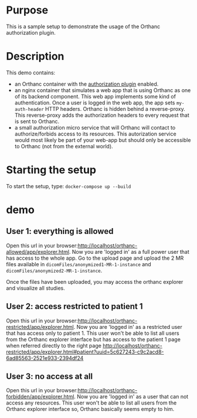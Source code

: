 # Purpose

This is a sample setup to demonstrate the usage of the Orthanc authorization plugin.

# Description

This demo contains:
- an Orthanc container with the [authorization plugin](http://book.orthanc-server.com/plugins/authorization.html) enabled.
- an nginx container that simulates a web app that is using Orthanc as one of its backend component.  This web app implements some kind of authentication.  Once a user is logged in the web app, the app sets `my-auth-header` HTTP headers.
Orthanc is hidden behind a reverse-proxy.  This reverse-proxy adds the authorization headers to every request that is sent to Orthanc.
- a small authorization micro service that will Orthanc will contact to authorize/forbids access to its resources.  This autorization service would most likely be part of your web-app but should only be accessible to Orthanc (not from the external world).

# Starting the setup

To start the setup, type: `docker-compose up --build`

# demo

## User 1: everything is allowed

Open this url in your browser:[http://localhost/orthanc-allowed/app/explorer.html](http://localhost/orthanc-allowed/app/explorer.html).  Now you are 'logged in' as a full power user that has access to the whole app.
Go to the upload page and upload the 2 MR files available in `dicomFiles/anonymized1-MR-1-instance` and `dicomFiles/anonymized2-MR-1-instance`.

Once the files have been uploaded, you may access the orthanc explorer and visualize all studies.

## User 2: access restricted to patient 1

Open this url in your browser:[http://localhost/orthanc-restricted/app/explorer.html](http://localhost/orthanc-restricted/app/explorer.html).  Now you are 'logged in' as a restricted user that has access only to patient 1.
This user won't be able to list all users from the Orthanc explorer interface but has access to the patient 1 page when referred directly to the right page [http://localhost/orthanc-restricted/app/explorer.html#patient?uuid=5c627243-c9c2acd8-6ad85563-2521e933-2394df24](http://localhost/orthanc-restricted/app/explorer.html#patient?uuid=5c627243-c9c2acd8-6ad85563-2521e933-2394df24)

## User 3: no access at all

Open this url in your browser:[http://localhost/orthanc-forbidden/app/explorer.html](http://localhost/orthanc-forbidden/app/explorer.html).  Now you are 'logged in' as a user that can not access any resources.
This user won't be able to list all users from the Orthanc explorer interface so, Orthanc basically seems empty to him.




